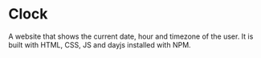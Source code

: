 # Clock
A website that shows the current date, hour and timezone of the user. It is built with HTML, CSS, JS and dayjs installed with NPM.
